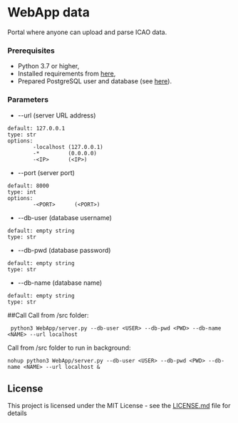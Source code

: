 # WebApp data
Portal where anyone can upload and parse ICAO data.

### Prerequisites
* Python 3.7 or higher,
* Installed requirements from [here](../../../../../PassID-Server#prerequisites),
* Prepared PostgreSQL user and database (see [here](../../../../../PassID-Server#configure-postgresql-database)).

### Parameters

* --url (server URL address)
```
default: 127.0.0.1
type: str
options:
        -localhost (127.0.0.1)
        -*         (0.0.0.0)
        -<IP>      (<IP>)
```

* --port (server port)
```
default: 8000
type: int
options: 
        -<PORT>      (<PORT>)
```

* --db-user (database username)
```
default: empty string
type: str
```

* --db-pwd (database password)
```
default: empty string
type: str
```

* --db-name (database name)
```
default: empty string
type: str
```

##Call
Call from /src folder:
```
 python3 WebApp/server.py --db-user <USER> --db-pwd <PWD> --db-name <NAME> --url localhost
```

Call from /src folder to run in background:
```
nohup python3 WebApp/server.py --db-user <USER> --db-pwd <PWD> --db-name <NAME> --url localhost &  
```
## License

This project is licensed under the MIT License - see the [LICENSE.md](LICENSE.md) file for details
